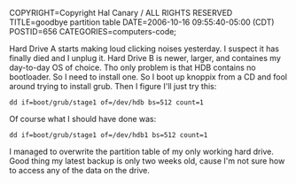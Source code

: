 COPYRIGHT=Copyright Hal Canary / ALL RIGHTS RESERVED
TITLE=goodbye partition table
DATE=2006-10-16 09:55:40-05:00 (CDT)
POSTID=656
CATEGORIES=computers-code;

Hard Drive A starts making loud clicking noises yesterday. I suspect it has finally died and I unplug it. Hard Drive B is newer, larger, and containes my day-to-day OS of choice. Tho only problem is that HDB contains no bootloader. So I need to install one. So I boot up knoppix from a CD and fool around trying to install grub. Then I figure I'll just try this:

    dd if=boot/grub/stage1 of=/dev/hdb bs=512 count=1

Of course what I should have done was:

    dd if=boot/grub/stage1 of=/dev/hdb1 bs=512 count=1

I managed to overwrite the partition table of my only working hard drive. Good thing my latest backup is only two weeks old, cause I'm not sure how to access any of the data on the drive.
